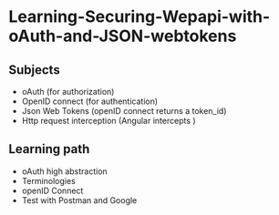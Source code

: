 # Learning-Securing-Wepapi-with-oAuth-and-JSON-webtokens

## Subjects

- oAuth (for authorization)
- OpenID connect (for authentication)
- Json Web Tokens (openID connect returns a token_id)   
- Http request interception (Angular intercepts )

## Learning path

- oAuth high abstraction
- Terminologies
- openID Connect
- Test with Postman and Google